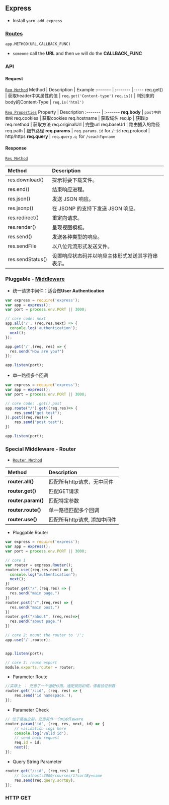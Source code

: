 ## Express
- Install `yarn add express`


### [Routes](https://expressjs.com/zh-cn/guide/routing.html)
`app.METHOD(URL,CALLBACK_FUNC)`
- `someone` call the **URL** and then `we` will do the **CALLBACK_FUNC**

### API

#### Request
[`Req Method`](http://www.expressjs.com.cn/4x/api.html#req)
Method | Description | Example
:------- | :------- | :----
req.get() | 获取header中某属性的值 | `req.get('Content-type')`
`req.is()` | 判别来的body的Content-Type | `req.is('html')`

[`Req Properties`](http://www.expressjs.com.cn/4x/api.html#req)
Property | Description
:------- | :-------
**req.body** | `post中的数据`
req.cookies | 获取cookies
req.hostname | 获取域名
req.ip | 获取ip
req.method | 获取方法
req.originalUrl | 完整url
req.baseUrl | 路由插入的路径
req.path | 细节路径
**req.params** | `req.params.id` for `/:id`
req.protocol | http/https
**req.query** | `req.query.q `for `/seach?q=name`

#### Response
[`Res Method`](http://www.expressjs.com.cn/4x/api.html#res)

Method | Description 
:------- | :------- |
res.download() | 提示将要下载文件。
res.end() | 结束响应进程。
res.json() | 发送 JSON 响应。
res.jsonp() | 在 JSONP 的支持下发送 JSON 响应。
res.redirect() | 重定向请求。
res.render() | 呈现视图模板。
res.send() | 发送各种类型的响应。
res.sendFile | 以八位元流形式发送文件。
res.sendStatus() | 设置响应状态码并以响应主体形式发送其字符串表示。


### Pluggable - [Middleware](https://expressjs.com/en/guide/routing.html)

- 统一请求中间件：适合做**User Authentication**
```javascript
var express = require('express');
var app = express();
var port = process.env.PORT || 3000;

// core code: next
app.all('/', (req,res,next) => {
  console.log('authentication');
  next();
});

app.get('/',(req, res) => {
  res.send("How are you?")
});

app.listen(port);
```

- 单一路径多个回调
```javascript
var express = require('express');
var app = express();
var port = process.env.PORT || 3000;

// core code: .get().post
app.route("/").get((req,res)=> {
    res.send("get test");
}).post((req,res)=> {
    res.send("post test");
})

app.listen(port);
```

### Special Middleware - Router
- [`Router Method`](http://www.expressjs.com.cn/4x/api.html#router.all)

Method | Description
:------- | :-------
**router.all()**| 匹配所有http请求，无中间件
**router.get()** | 匹配GET请求
**router.param()** | 匹配特定参数
**router.route()** | 单一路径匹配多个回调
**router.use()** | 匹配所有http请求, 添加中间件

- Pluggable Router
```javascript
var express = require('express');
var app = express();
var port = process.env.PORT || 3000;

// core 1
var router = express.Router();  
router.use((req,res,next) => {
  console.log("authentication");
  next();
})
router.get("/",(req,res) => {
  res.send("main page.")
})
router.post("/",(req,res) => {
  res.send("main post.")
})
router.get("/about", (req,res)=>{
  res.send("about page.")
})

// core 2: mount the router to '/';
app.use('/',router);


app.listen(port);

// core 3: reuse export
module.exports.router = router;
```

- Parameter Route
```javascript
//实际上 ： 充当了一个通配作用，通配规则如何，请看验证参数
router.get('/:id', (req, res) => {
	res.send('id namespace.');
});
```

- Parameter Check
```javascript
// 位于路由之前，充当另外一个middleware
router.param('id', (req, res, next, id) => {
	// validation logi here
	console.log('valid id');
	// send back request
	req.id = id;
	next();
});
```

- Query String Parameter
```javascript
router.get("/:id", (req,res) => {
    // localhost:3000/courses/1?sortBy=name
    res.send(req.query.sortBy);
});
```

### HTTP GET